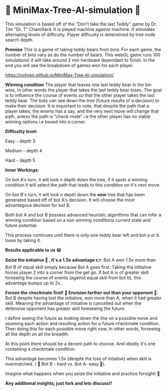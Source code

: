 # :evergreen_tree: MiniMax-Tree-AI-simulation :robot:
This simulation is based off of the "Don't take the last Teddy" game by Dr. Tim "Dr. T" Chamillard.  It is played machine against machine.  It simulates alternating levels of difficulty.  Player difficulty is determined by tree node search depth.

**Premise**
This is a game of taking teddy bears from bins.  For each game, the number of bins vary as do the number of bears.  This webGL game runs 100 simulations! it will take around 2 min hardware dependant to finish.  In the end you will see the breakdown of games won for each player.

https://nohren.github.io/MiniMax-Tree-AI-simulation/

**Winning condition**
The player that leaves one last teddy bear in the bin wins.  In other words the player that takes the last teddy bear loses.  The goal is to influence the course of events so that the other player takes the last teddy bear.  The bots can see down the tree (future results of a decision) to make their decision.  It is important to note, that despite the path that a player takes, the enemy has a say, and the very next move will change that path, unless the path is "check-mate" i.e the other player has no viable winning options i.e boxed into a corner.  

**Difficulty level:**
 
 Easy - depth 3 
 
 Medium - depth 4 
 
 Hard - depth 5

**Inner Workings:**

On bot A's turn, it will look n depth down the tree, if it spots a winning condition it will select the path that leads to this condition on it's next move. 

On bot B's turn, it will look n depth down the **new** tree that has been generated based off of bot A's decision.  It will choose the most advantagous decision for bot B.

Both bot A and bot B possess advanced heuristic algorithms that can infer a winning condition based on a non winning conditions current state and future potential.

This process continues until there is only one teddy bear left and bot a or b loses by taking it.


**Results applicable to us :smiley:**


**Seize the initiative :runner: , it's a 1.5x advantage :point_right:**: Bot A won 1.5x more than Bot B of equal skill simply because Bot A goes first.  Taking the initiative forces player 2 into a corner from the get go.  If bot A is of greater skill forseeing the course of events (against equal skill from bot b), this advantage bumps up to 2x.


**Forsee the checkmate first! :raising_hand: Envision farther out than your opponent :see_no_evil:**: Bot B despite having lost the initiative, won more than A, when it had greater skill.  Meaning the advantage of initiative is cancelled out when the defensive opponent has greater skill foreseeing the future.

I define seeing the future as looking down the line on a possible move and assesing each action and resulting action for a future checkmate condition. Then doing this for each possible move right now.  In other words, forseeing all the depth on all the breadth.  

At this point there should be a decent path to choose. And ideally it's one containing a checkmate condition. 

This advantage becomes 1.5x (despite the loss of intiative) when skill is overmatched. ( :robot: Bot B - hard vs. Bot A- easy :see_no_evil:).  

Imagine what happens when you seize the initiative and practice forsight! :metal:


**Any additional insights, just fork and lets discuss!!**
